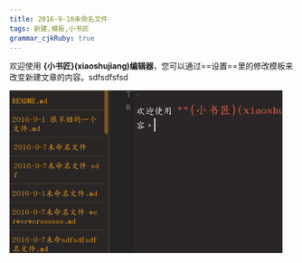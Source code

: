 ```yaml
---
title: 2016-9-10未命名文件 
tags: 新建,模板,小书匠
grammar_cjkRuby: true
---
```



欢迎使用 **{小书匠}(xiaoshujiang)编辑器**，您可以通过==设置==里的修改模板来改变新建文章的内容。sdfsdfsfsd


![/1473238520119.jpg](/images/1473238520119.jpg)
